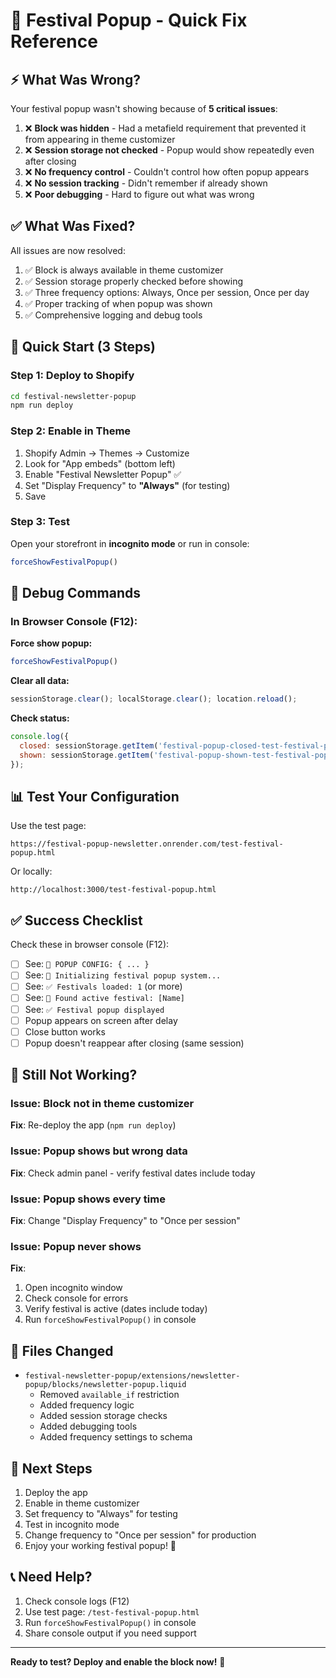 # 🎪 Festival Popup - Quick Fix Reference

## ⚡ What Was Wrong?

Your festival popup wasn't showing because of **5 critical issues**:

1. ❌ **Block was hidden** - Had a metafield requirement that prevented it from appearing in theme customizer
2. ❌ **Session storage not checked** - Popup would show repeatedly even after closing
3. ❌ **No frequency control** - Couldn't control how often popup appears
4. ❌ **No session tracking** - Didn't remember if already shown
5. ❌ **Poor debugging** - Hard to figure out what was wrong

## ✅ What Was Fixed?

All issues are now resolved:

1. ✅ Block is always available in theme customizer
2. ✅ Session storage properly checked before showing
3. ✅ Three frequency options: Always, Once per session, Once per day
4. ✅ Proper tracking of when popup was shown
5. ✅ Comprehensive logging and debug tools

## 🚀 Quick Start (3 Steps)

### Step 1: Deploy to Shopify
```bash
cd festival-newsletter-popup
npm run deploy
```

### Step 2: Enable in Theme
1. Shopify Admin → Themes → Customize
2. Look for "App embeds" (bottom left)
3. Enable "Festival Newsletter Popup" ✅
4. Set "Display Frequency" to **"Always"** (for testing)
5. Save

### Step 3: Test
Open your storefront in **incognito mode** or run in console:
```javascript
forceShowFestivalPopup()
```

## 🔧 Debug Commands

### In Browser Console (F12):

**Force show popup:**
```javascript
forceShowFestivalPopup()
```

**Clear all data:**
```javascript
sessionStorage.clear(); localStorage.clear(); location.reload();
```

**Check status:**
```javascript
console.log({
  closed: sessionStorage.getItem('festival-popup-closed-test-festival-popup.myshopify.com'),
  shown: sessionStorage.getItem('festival-popup-shown-test-festival-popup.myshopify.com')
});
```

## 📊 Test Your Configuration

Use the test page:
```
https://festival-popup-newsletter.onrender.com/test-festival-popup.html
```

Or locally:
```
http://localhost:3000/test-festival-popup.html
```

## ✅ Success Checklist

Check these in browser console (F12):

- [ ] See: `🚀 POPUP CONFIG: { ... }`
- [ ] See: `🎪 Initializing festival popup system...`
- [ ] See: `✅ Festivals loaded: 1` (or more)
- [ ] See: `🎪 Found active festival: [Name]`
- [ ] See: `✅ Festival popup displayed`
- [ ] Popup appears on screen after delay
- [ ] Close button works
- [ ] Popup doesn't reappear after closing (same session)

## 🐛 Still Not Working?

### Issue: Block not in theme customizer
**Fix**: Re-deploy the app (`npm run deploy`)

### Issue: Popup shows but wrong data
**Fix**: Check admin panel - verify festival dates include today

### Issue: Popup shows every time
**Fix**: Change "Display Frequency" to "Once per session"

### Issue: Popup never shows
**Fix**: 
1. Open incognito window
2. Check console for errors
3. Verify festival is active (dates include today)
4. Run `forceShowFestivalPopup()` in console

## 📝 Files Changed

- `festival-newsletter-popup/extensions/newsletter-popup/blocks/newsletter-popup.liquid`
  - Removed `available_if` restriction
  - Added frequency logic
  - Added session storage checks
  - Added debugging tools
  - Added frequency settings to schema

## 🎯 Next Steps

1. Deploy the app
2. Enable in theme customizer
3. Set frequency to "Always" for testing
4. Test in incognito mode
5. Change frequency to "Once per session" for production
6. Enjoy your working festival popup! 🎉

## 📞 Need Help?

1. Check console logs (F12)
2. Use test page: `/test-festival-popup.html`
3. Run `forceShowFestivalPopup()` in console
4. Share console output if you need support

---

**Ready to test? Deploy and enable the block now!** 🚀

